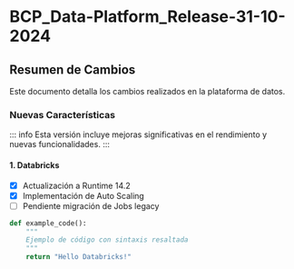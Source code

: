 # BCP_Data-Platform_Release-31-10-2024

## Resumen de Cambios
Este documento detalla los cambios realizados en la plataforma de datos.

### Nuevas Características

::: info
Esta versión incluye mejoras significativas en el rendimiento y nuevas funcionalidades.
:::

#### 1. Databricks
- [x] Actualización a Runtime 14.2
- [x] Implementación de Auto Scaling
- [ ] Pendiente migración de Jobs legacy

```python
def example_code():
    """
    Ejemplo de código con sintaxis resaltada
    """
    return "Hello Databricks!"